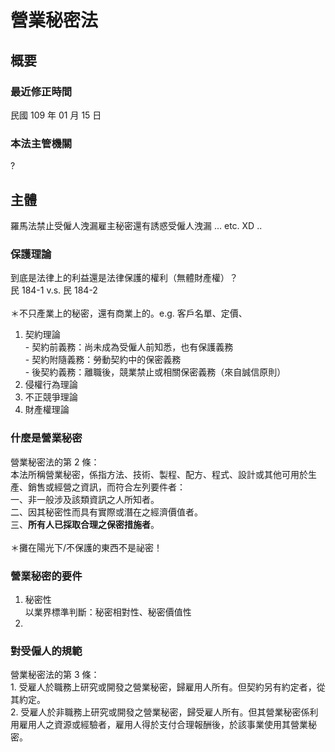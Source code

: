 # 營業秘密法

## 概要

### 最近修正時間

民國 109 年 01 月 15 日

### 本法主管機關

?

## 主體

羅馬法禁止受僱人洩漏雇主秘密還有誘惑受僱人洩漏 ... etc.  XD ..

### 保護理論

到底是法律上的利益還是法律保護的權利（無體財產權）？\
民 184-1 v.s. 民 184-2\
\
＊不只產業上的秘密，還有商業上的。e.g. 客戶名單、定價、

1. 契約理論\
   \- 契約前義務：尚未成為受僱人前知悉，也有保護義務\
   \- 契約附隨義務：勞動契約中的保密義務\
   \- 後契約義務：離職後，競業禁止或相關保密義務（來自誠信原則）
2. 侵權行為理論
3. 不正競爭理論
4. 財產權理論

### 什麼是營業秘密

營業秘密法的第 2 條：\
本法所稱營業秘密，係指方法、技術、製程、配方、程式、設計或其他可用於生產、銷售或經營之資訊，而符合左列要件者：\
一、非一般涉及該類資訊之人所知者。\
二、因其秘密性而具有實際或潛在之經濟價值者。\
三、**所有人已採取合理之保密措施者**。\
\
＊攤在陽光下/不保護的東西不是祕密！

### 營業秘密的要件

1. 秘密性\
   以業界標準判斷：秘密相對性、秘密價值性
2.

### 對受僱人的規範

營業秘密法的第 3 條：\
1\. 受雇人於職務上研究或開發之營業秘密，歸雇用人所有。但契約另有約定者，從其約定。\
2\. 受雇人於非職務上研究或開發之營業秘密，歸受雇人所有。但其營業秘密係利用雇用人之資源或經驗者，雇用人得於支付合理報酬後，於該事業使用其營業秘密。
